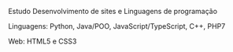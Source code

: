 &nbsp;
Estudo Desenvolvimento de sites e Linguagens de programação

&nbsp;
Linguagens: Python, Java/POO, JavaScript/TypeScript, C++, PHP7

&nbsp;
Web: HTML5 e CSS3
